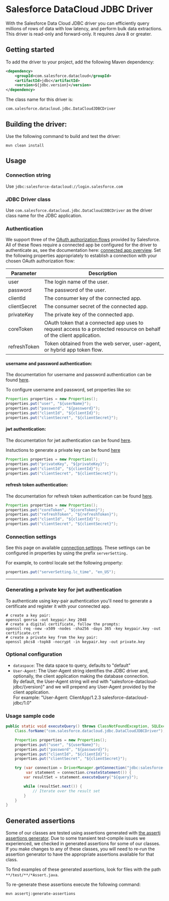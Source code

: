 # Salesforce DataCloud JDBC Driver

With the Salesforce Data Cloud JDBC driver you can efficiently query millions of rows of data with low latency, and perform bulk data extractions.
This driver is read-only and forward-only.
It requires Java 8 or greater.


## Getting started

To add the driver to your project, add the following Maven dependency:

```xml
<dependency>
    <groupId>com.salesforce.datacloud</groupId>
    <artifactId>jdbc</artifactId>
    <version>${jdbc.version}</version>
</dependency>
```

The class name for this driver is:

```
com.salesforce.datacloud.jdbc.DataCloudJDBCDriver
```

## Building the driver:

Use the following command to build and test the driver:

```shell
mvn clean install
```

## Usage

### Connection string

Use `jdbc:salesforce-datacloud://login.salesforce.com`

### JDBC Driver class

Use `com.salesforce.datacloud.jdbc.DataCloudJDBCDriver` as the driver class name for the JDBC application.

### Authentication

We support three of the [OAuth authorization flows][oauth authorization flows] provided by Salesforce.
All of these flows require a connected app be configured for the driver to authenticate as, see the documentation here: [connected app overview][connected app overview].
Set the following properties appropriately to establish a connection with your chosen OAuth authorization flow:

| Parameter    | Description                                                                                                          |
|--------------|----------------------------------------------------------------------------------------------------------------------|
| user         | The login name of the user.                                                                                          |
| password     | The password of the user.                                                                                            |
| clientId     | The consumer key of the connected app.                                                                               |
| clientSecret | The consumer secret of the connected app.                                                                            |
| privateKey   | The private key of the connected app.                                                                                |
| coreToken    | OAuth token that a connected app uses to request access to a protected resource on behalf of the client application. |
| refreshToken | Token obtained from the web server, user-agent, or hybrid app token flow.                                            |


#### username and password authentication:

The documentation for username and password authentication can be found [here][username flow].

To configure username and password, set properties like so:

```java
Properties properties = new Properties();
properties.put("user", "${userName}");
properties.put("password", "${password}");
properties.put("clientId", "${clientId}");
properties.put("clientSecret", "${clientSecret}");
```

#### jwt authentication:

The documentation for jwt authentication can be found [here][jwt flow].

Instuctions to generate a private key can be found [here](#generating-a-private-key-for-jwt-authentication)

```java
Properties properties = new Properties();
properties.put("privateKey", "${privateKey}");
properties.put("clientId", "${clientId}");
properties.put("clientSecret", "${clientSecret}");
```

#### refresh token authentication:

The documentation for refresh token authentication can be found [here][refresh token flow].

```java
Properties properties = new Properties();
properties.put("coreToken", "${coreToken}");
properties.put("refreshToken", "${refreshToken}");
properties.put("clientId", "${clientId}");
properties.put("clientSecret", "${clientSecret}");
```

### Connection settings

See this page on available [connection settings][connection settings].
These settings can be configured in properties by using the prefix `serverSetting.`

For example, to control locale set the following property:

```java
properties.put("serverSetting.lc_time", "en_US");
```

---

### Generating a private key for jwt authentication

To authenticate using key-pair authentication you'll need to generate a certificate and register it with your connected app.

```shell
# create a key pair:
openssl genrsa -out keypair.key 2048
# create a digital certificate, follow the prompts:
openssl req -new -x509 -nodes -sha256 -days 365 -key keypair.key -out certificate.crt
# create a private key from the key pair:
openssl pkcs8 -topk8 -nocrypt -in keypair.key -out private.key
```

### Optional configuration

- `dataspace`: The data space to query, defaults to "default"
- `User-Agent`: The User-Agent string identifies the JDBC driver and, optionally, the client application making the database connection. <br />
  By default, the User-Agent string will end with "salesforce-datacloud-jdbc/{version}" and we will prepend any User-Agent provided by the client application. <br />
  For example: "User-Agent: ClientApp/1.2.3 salesforce-datacloud-jdbc/1.0"


### Usage sample code

```java
public static void executeQuery() throws ClassNotFoundException, SQLException {
    Class.forName("com.salesforce.datacloud.jdbc.DataCloudJDBCDriver");

    Properties properties = new Properties();
    properties.put("user", "${userName}");
    properties.put("password", "${password}");
    properties.put("clientId", "${clientId}");
    properties.put("clientSecret", "${clientSecret}");

    try (var connection = DriverManager.getConnection("jdbc:salesforce-datacloud://login.salesforce.com", properties);
         var statement = connection.createStatement()) {
        var resultSet = statement.executeQuery("${query}");

        while (resultSet.next()) {
            // Iterate over the result set
        }
    }
}
```

## Generated assertions

Some of our classes are tested using assertions generated with [the assertj assertions generator][assertion generator].
Due to some transient test-compile issues we experienced, we checked in generated assertions for some of our classes.
If you make changes to any of these classes, you will need to re-run the assertion generator to have the appropriate assertions available for that class.

To find examples of these generated assertions, look for files with the path `**/test/**/*Assert.java`.

To re-generate these assertions execute the following command:

```shell
mvn assertj:generate-assertions
```


[oauth authorization flows]: https://help.salesforce.com/s/articleView?id=sf.remoteaccess_oauth_flows.htm&type=5
[username flow]: https://help.salesforce.com/s/articleView?id=sf.remoteaccess_oauth_username_password_flow.htm&type=5
[jwt flow]: https://help.salesforce.com/s/articleView?id=sf.remoteaccess_oauth_jwt_flow.htm&type=5
[refresh token flow]: https://help.salesforce.com/s/articleView?id=sf.remoteaccess_oauth_refresh_token_flow.htm&type=5
[connection settings]: https://tableau.github.io/hyper-db/docs/hyper-api/connection#connection-settings
[assertion generator]: https://joel-costigliola.github.io/assertj/assertj-assertions-generator-maven-plugin.html#configuration
[connected app overview]: https://help.salesforce.com/s/articleView?id=sf.connected_app_overview.htm&type=5